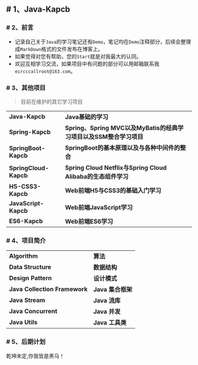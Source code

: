 ## # 1、Java-Kapcb

### # 2、前言

- 记录自己关于`Java`的学习笔记还有`Demo`，笔记均在`Demo`注释部分，后续会整理成`MarkDown`格式的文件发布在博客上。
- 如果觉得对您有帮助，您的`Start`就是对我最大的认同。
- 欢迎互相学习交流，如果项目中有问题的部分可以用邮箱联系我`eircccallroot@163.com`。

### # 3、其他项目

> 目前在维护的其它学习项目

<table>
    <tr>
        <td><a style="text-decoration: none;" href="https://github.com/kapbc/Java-Kapcb" target="_blank"><strong>Java-Kapcb</strong></a></td>
        <td><a style="text-decoration: none;" href="https://github.com/kapbc/Java-Kapcb" target="_blank"><b>Java基础的学习</b></a></td>
    </tr>
    <tr>
    	<td><a style="text-decoration: none;" href="https://github.com/kapbc/Spring-Kapcb" target="_blank"><strong>Spring-Kapcb</strong></a></td>
        <td><a style="text-decoration: none;" href="https://github.com/kapbc/Spring-Kapcb" target="_blank"><b>Spring、Spring MVC以及MyBatis的经典学习项目以及SSM整合学习项目</b></a></td>
    </tr>
    <tr>
    	<td><a style="text-decoration: none;" href="https://github.com/kapbc/SpringBoot-Kapcb" target="_blank"><strong>SpringBoot-Kapcb</strong></a></td>
        <td><a style="text-decoration: none;" href="https://github.com/kapbc/SpringBoot-Kapcb" target="_blank"><b>SpringBoot的基本原理以及与各种中间件的整合</b></a></td>
    </tr>
    <tr>
    	<td><a style="text-decoration: none;" href="https://github.com/kapbc/SpringCloud-Kapcb" target="_blank"><strong>SpringCloud-Kapcb</strong></a></td>
        <td><a style="text-decoration: none;" href="https://github.com/kapbc/SpringCloud-Kapcb" target="_blank"><b>Spring Cloud Netflix与Spring Cloud Alibaba的生态组件学习</b></a></td>
    </tr>
    <tr>
        <td><a style="text-decoration: none;" href="https://github.com/kapbc/H5-CSS3-Kapcb" target="_blank"><strong>H5-CSS3-Kapcb</strong></a></td>
        <td><a style="text-decoration: none;" href="https://github.com/kapbc/H5-CSS3-Kapcb" target="_blank"><b>Web前端H5与CSS3的基础入门学习</b></a></td>
    </tr>
    <tr>
    	<td><a style="text-decoration: none;" href="https://github.com/kapbc/JavaScript-Kapcb" target="_blank"><strong>JavaScript-Kapcb</strong></a></td>
        <td><a style="text-decoration: none;" href="https://github.com/kapbc/JavaScript-Kapcb" target="_blank"><b>Web前端JavaScript学习</b></a></td>
    </tr>
     <tr>
    	<td><a style="text-decoration: none;" href="https://github.com/kapbc/ES6-Kapcb" target="_blank"><strong>ES6-Kapcb</strong></a></td>
        <td><a style="text-decoration: none;" href="https://github.com/kapbc/ES6-Kapcb" target="_nlank"><strong>Web前端ES6学习</strong></a></td>
    </tr>
</table>

### # 4、项目简介
<table>
    <tr>
    	<td><a style="text-decoration: none;" href="https://github.com/kapbc/Java-Kapcb/tree/master/src/main/java/com/kapcb/ccc/algorithm" target="_blank"><strong>Algorithm</strong></a></td>
        <td><a style="text-decoration: none;" href="https://github.com/kapbc/Java-Kapcb/tree/master/src/main/java/com/kapcb/ccc/algorithm" target="_blank"><strong>算法</strong></a></td>   
    </tr>
    <tr>
    	<td><a style="text-decoration: none;" href="https://github.com/kapbc/Java-Kapcb/tree/master/src/main/java/com/kapcb/ccc/datastructure" target="_blank"><strong>Data Structure</strong></a></td>
        <td><a style="text-decoration: none;" href="https://github.com/kapbc/Java-Kapcb/tree/master/src/main/java/com/kapcb/ccc/datastructure" target="_blank"><strong>数据结构</strong></a></td>   
    </tr>       
    <tr>
    	<td><a style="text-decoration: none;" href="https://github.com/kapbc/Java-Kapcb/tree/master/src/main/java/com/kapcb/ccc/pattern" target="_blank"><strong>Design Pattern</strong></a></td>
        <td><a style="text-decoration: none;" href="https://github.com/kapbc/Java-Kapcb/tree/master/src/main/java/com/kapcb/ccc/pattern" target="_blank"><strong>设计模式</strong></a></td>
    </tr>
    <tr>
    	<td><a style="text-decoration: none;" href="https://github.com/kapbc/Java-Kapcb/tree/master/src/main/java/com/kapcb/ccc/practice/collection" target="_blank"><strong>Java Collection Framework</strong></a></td>
        <td><a style="text-decoration: none;" href="https://github.com/kapbc/Java-Kapcb/tree/master/src/main/java/com/kapcb/ccc/practice/collection" target="_blank"><strong>Java 集合框架</strong></a></td>
    </tr>
    <tr>
    	<td><a style="text-decoration: none;" href="https://github.com/kapbc/Java-Kapcb/tree/master/src/main/java/com/kapcb/ccc/practice/stream" target="_blank"><strong>Java Stream</strong></a></td>
        <td><a style="text-decoration: none;" href="https://github.com/kapbc/Java-Kapcb/tree/master/src/main/java/com/kapcb/ccc/practice/stream" target="_blank"><strong>Java 流库</strong></a></td>
    </tr>
    <tr>
    	<td><a style="text-decoration: none;" href="https://github.com/kapbc/Java-Kapcb/tree/master/src/main/java/com/kapcb/ccc/practice/thread" target="_blank"><strong>Java Concurrent</strong></a></td>
        <td><a style="text-decoration: none;" href="https://github.com/kapbc/Java-Kapcb/tree/master/src/main/java/com/kapcb/ccc/practice/thread" target="_blank"><strong>Java 并发</strong></a></td>
    </tr>
    <tr>
    	<td><a style="text-decoration: none;" href="https://github.com/kapbc/Java-Kapcb/tree/master/src/main/java/com/kapcb/ccc/util" target="_blank"><strong>Java Utils</strong></a></td>
        <td><a style="text-decoration: none;" href="https://github.com/kapbc/Java-Kapcb/tree/master/src/main/java/com/kapcb/ccc/util" target="_blank"><strong>Java 工具类</strong></a></td>
    </tr>
</table>

### # 5、后期计划

乾坤未定,你我皆是黑马！
